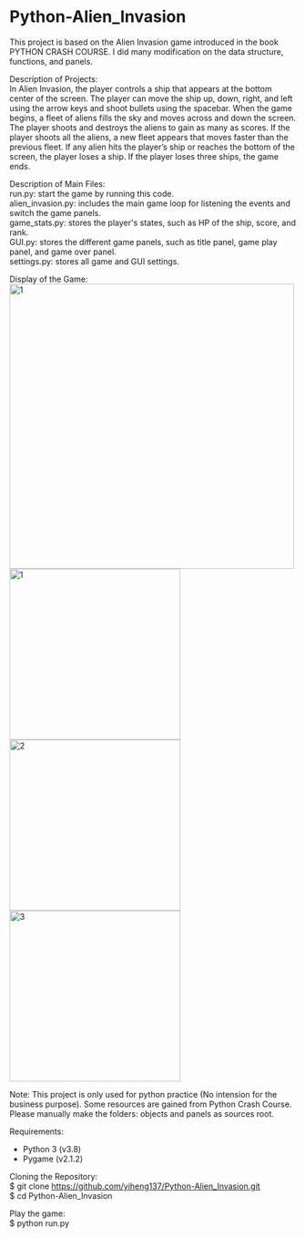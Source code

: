 # Python-Alien_Invasion

This project is based on the Alien Invasion game introduced in the book PYTHON CRASH COURSE. I did many modification on the data structure, functions, and panels.  

Description of Projects:  
In Alien Invasion, the player controls a ship that appears at the bottom center of the screen. The player can move the ship up, down, right, and left using the arrow keys and shoot bullets using the spacebar. When the game begins, a fleet of aliens fills the sky and moves across and down the screen. The player shoots and destroys the aliens to gain as many as scores. If the player shoots all the aliens, a new fleet appears that moves faster than the previous fleet. If any alien hits the player’s ship or reaches the bottom of the screen, the player loses a ship. If the player loses three ships, the game ends.  

Description of Main Files:  
run.py: start the game by running this code.  
alien_invasion.py: includes the main game loop for listening the events and switch the game panels.  
game_stats.py: stores the player's states, such as HP of the ship, score, and rank.  
GUI.py: stores the different game panels, such as title panel, game play panel, and game over panel.  
settings.py: stores all game and GUI settings.  

Display of the Game:  
<img width="500" alt="1" src="https://user-images.githubusercontent.com/39048778/198061309-6b6442e7-c01d-42a5-ae1d-054bf164e7a0.png">  
<img width="300" alt="1" src="https://user-images.githubusercontent.com/39048778/198046241-f03c8d15-101d-4679-acfa-ec0835abee1e.png">
<img width="300" alt="2" src="https://user-images.githubusercontent.com/39048778/198046748-92dd208a-1653-4280-8de4-caac5a41fcfb.png">
<img width="300" alt="3" src="https://user-images.githubusercontent.com/39048778/198046805-bbe52656-c152-4766-a902-12b344088a9e.png">

Note: This project is only used for python practice (No intension for the business purpose). Some resources are gained from Python Crash Course. Please manually make the folders: objects and panels as sources root. 

Requirements:
  - Python 3 (v3.8)
  - Pygame (v2.1.2)

Cloning the Repository:  
$ git clone https://github.com/yiheng137/Python-Alien_Invasion.git  
$ cd Python-Alien_Invasion  

Play the game:  
$ python run.py
